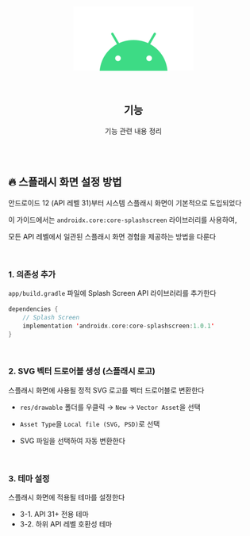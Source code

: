 <div align="center">
  <p>
    <img src="../README.assets/android.png">
  </p>
  <br>
  <h2>기능</h2>
  <p>기능 관련 내용 정리</p>
  <br>
  <br>
</div>






## 🔥 스플래시 화면 설정 방법

안드로이드 12 (API 레벨 31)부터 시스템 스플래시 화면이 기본적으로 도입되었다

이 가이드에서는 `androidx.core:core-splashscreen` 라이브러리를 사용하여, 

모든 API 레벨에서 일관된 스플래시 화면 경험을 제공하는 방법을 다룬다

<br>

### 1. 의존성 추가

`app/build.gradle` 파일에 Splash Screen API 라이브러리를 추가한다

```kotlin
dependencies {
    // Splash Screen
    implementation 'androidx.core:core-splashscreen:1.0.1'
}
```

<br>

### 2. SVG 벡터 드로어블 생성 (스플래시 로고)

스플래시 화면에 사용될 정적 SVG 로고를 벡터 드로어블로 변환한다

- `res/drawable` 폴더를 우클릭 → `New` → `Vector Asset`을 선택

- `Asset Type`을 `Local file (SVG, PSD)`로 선택
- SVG 파일을 선택하여 자동 변환한다

<br>

### 3. 테마 설정

스플래시 화면에 적용될 테마를 설정한다

- 3-1. API 31+ 전용 테마
- 3-2. 하위 API 레벨 호환성 테마

